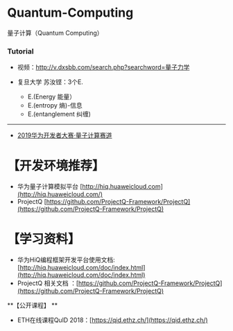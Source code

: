 # Quantum-Computing
量子计算（Quantum Computing）

### Tutorial
* 视频：http://v.dxsbb.com/search.php?searchword=量子力学

* 复旦大学 苏汝铿：3个E.
  * E.(Energy 能量）
  * E.(entropy  熵)-信息
  * E.(entanglement 纠缠)







---------

* [
2019华为开发者大赛·量子计算赛道](https://developer.huaweicloud.com/competition/competitions/1000000101/introduction) 


# **【开发环境推荐】**
* 华为量子计算模拟平台 [http://hiq.huaweicloud.com](http://hiq.huaweicloud.com/)       
* ProjectQ  [https://github.com/ProjectQ-Framework/ProjectQ](https://github.com/ProjectQ-Framework/ProjectQ)  

# **【学习资料】**
* 华为HiQ编程框架开发平台使用文档:  [http://hiq.huaweicloud.com/doc/index.html](http://hiq.huaweicloud.com/doc/index.html)
* ProjectQ 相关文档 ：[https://github.com/ProjectQ-Framework/ProjectQ](https://github.com/ProjectQ-Framework/ProjectQ)  

 **【公开课程】 **
 * ETH在线课程QulD 2018：[https://qid.ethz.ch/](https://qid.ethz.ch/)





